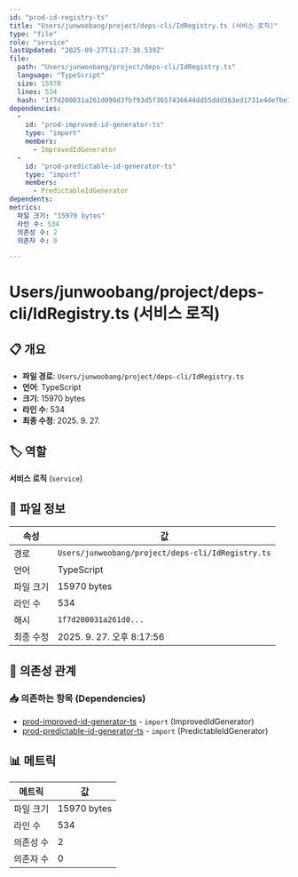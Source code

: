 ```yaml
---
id: "prod-id-registry-ts"
title: "Users/junwoobang/project/deps-cli/IdRegistry.ts (서비스 로직)"
type: "file"
role: "service"
lastUpdated: "2025-09-27T11:27:30.539Z"
file:
  path: "Users/junwoobang/project/deps-cli/IdRegistry.ts"
  language: "TypeScript"
  size: 15970
  lines: 534
  hash: "1f7d200031a261d098d3fbf93d5f3657436644dd55ddd363ed1731e4defbe7dd"
dependencies:
  -
    id: "prod-improved-id-generator-ts"
    type: "import"
    members:
      - ImprovedIdGenerator
  -
    id: "prod-predictable-id-generator-ts"
    type: "import"
    members:
      - PredictableIdGenerator
dependents:
metrics:
  파일 크기: "15970 bytes"
  라인 수: 534
  의존성 수: 2
  의존자 수: 0

---
```


# Users/junwoobang/project/deps-cli/IdRegistry.ts (서비스 로직)

## 📋 개요

- **파일 경로**: `Users/junwoobang/project/deps-cli/IdRegistry.ts`
- **언어**: TypeScript
- **크기**: 15970 bytes
- **라인 수**: 534
- **최종 수정**: 2025. 9. 27.

## 🏷️ 역할

**서비스 로직** (`service`)

## 📄 파일 정보

| 속성 | 값 |
|------|----|
| 경로 | `Users/junwoobang/project/deps-cli/IdRegistry.ts` |
| 언어 | TypeScript |
| 파일 크기 | 15970 bytes |
| 라인 수 | 534 |
| 해시 | `1f7d200031a261d0...` |
| 최종 수정 | 2025. 9. 27. 오후 8:17:56 |

## 🔗 의존성 관계

### 📥 의존하는 항목 (Dependencies)

- [prod-improved-id-generator-ts](prod-improved-id-generator-ts.md) - `import` (ImprovedIdGenerator)
- [prod-predictable-id-generator-ts](prod-predictable-id-generator-ts.md) - `import` (PredictableIdGenerator)

## 📊 메트릭

| 메트릭 | 값 |
|--------|----|
| 파일 크기 | 15970 bytes |
| 라인 수 | 534 |
| 의존성 수 | 2 |
| 의존자 수 | 0 |


